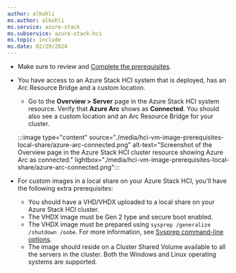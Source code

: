 ```yaml
---
author: alkohli
ms.author: alkohli
ms.service: azure-stack
ms.subservice: azure-stack-hci
ms.topic: include
ms.date: 02/29/2024
---
```



- Make sure to review and [Complete the prerequisites](../hci/manage/azure-arc-vm-management-prerequisites.md).

- You have access to an Azure Stack HCI system that is deployed, has an Arc Resource Bridge and a custom location.

   - Go to the **Overview > Server** page in the Azure Stack HCI system resource. Verify that **Azure Arc** shows as **Connected**. You should also see a custom location and an Arc Resource Bridge for your cluster.
    
    :::image type="content" source="./media/hci-vm-image-prerequisites-local-share/azure-arc-connected.png" alt-text="Screenshot of the Overview page in the Azure Stack HCI cluster resource showing Azure Arc as connected." lightbox="./media/hci-vm-image-prerequisites-local-share/azure-arc-connected.png":::

- For custom images in a local share on your Azure Stack HCI, you'll have the following extra prerequisites:
    - You should have a VHD/VHDX uploaded to a local share on your Azure Stack HCI cluster.
    - The VHDX image must be Gen 2 type and secure boot enabled.
    - The VHDX image must be prepared using `sysprep /generalize /shutdown /oobe`. For more information, see [Sysprep command-line options](/windows-hardware/manufacture/desktop/sysprep-command-line-options?view=windows-11#oobe&preserve-view=true).
    - The image should reside on a Cluster Shared Volume available to all the servers in the cluster. Both the Windows and Linux operating systems are supported.